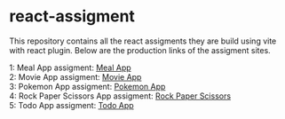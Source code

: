# react-assigment

This repository contains all the react assigments they are build using vite with react plugin. Below are the production links of the assigment sites.

1: Meal App assigment: [Meal App](https://mealfinder47.netlify.app/) <br>
2: Movie App assigment: [Movie App](https://moviefiner47.netlify.app/) <br>
3: Pokemon App assigment: [Pokemon App](https://pokemon47.netlify.app/) <br>
4: Rock Paper Scissors App assigment: [Rock Paper Scissors](https://rock-paper-scissors47.netlify.app/) <br>
5: Todo App assigment: [Todo App](https://to-do-app47.netlify.app/) <br>
